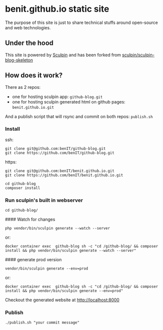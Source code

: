 # benit.github.io static site

The purpose of this site is just to share technical stuffs around open-source and web technologies. 

## Under the hood

This site is powered by [Sculpin](http://sculpin.io) and has been forked from [sculpin/sculpin-blog-skeleton](https://github.com/sculpin/sculpin-blog-skeleton)

## How does it work?

There as 2 repos:

- one for hosting sculpin app: `github-blog.git`
- one for hosting sculpin generated html on github pages: `benit.github.io.git`

And a publish script that will rsync and commit on both repos: `publish.sh`

### Install

ssh:
    
    git clone git@github.com:benIT/github-blog.git
    git clone https://github.com/benIT/github-blog.git

https:
    
    git clone git@github.com:benIT/benit.github.io.git
    git clone https://github.com/benIT/benit.github.io.git
     
    cd github-blog
    composer install

### Run sculpin's built in webserver     
    
    cd github-blog/

#### Watch for changes
    
    php vendor/bin/sculpin generate --watch --server
    
or:

    docker container exec  github-blog sh -c "cd /github-blog/ && composer install && php vendor/bin/sculpin generate --watch --server"

#### generate prod version

    vendor/bin/sculpin generate --env=prod
or:

    docker container exec  github-blog sh -c "cd /github-blog/ && composer install && php vendor/bin/sculpin generate --env=prod"
    
    
Checkout the generated website at [http://localhost:8000](http://localhost:8000)
        
### Publish    

    ./publish.sh "your commit message"
